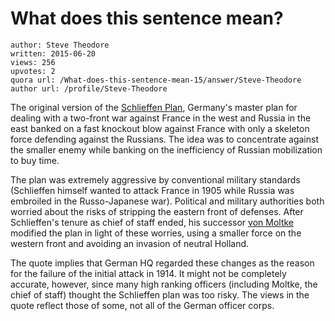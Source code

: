 # What does this sentence mean?

	author: Steve Theodore
	written: 2015-06-20
	views: 256
	upvotes: 2
	quora url: /What-does-this-sentence-mean-15/answer/Steve-Theodore
	author url: /profile/Steve-Theodore


The original version of the [Schlieffen Plan](http://www.britannica.com/event/Schlieffen-Plan), Germany's master plan for dealing with a two-front war against France in the west and Russia in the east banked on a fast knockout blow against France with only a skeleton force defending against the Russians. The idea was to concentrate against the smaller enemy while banking on the inefficiency of Russian mobilization to buy time.

The plan was extremely aggressive by conventional military standards (Schlieffen himself wanted to attack France in 1905 while Russia was embroiled in the Russo-Japanese war). Political and military authorities both worried about the risks of stripping the eastern front of defenses. After Schlieffen's tenure as chief of staff ended, his successor [von Moltke](https://en.wikipedia.org/wiki/Helmuth_von_Moltke_the_Younger) modified the plan in light of these worries, using a smaller force on the western front and avoiding an invasion of neutral Holland. 

The quote implies that German HQ regarded these changes as the reason for the failure of the initial attack in 1914. It might not be completely accurate, however, since many high ranking officers (including Moltke, the chief of staff) thought the Schlieffen plan was too risky. The views in the quote reflect those of some, not all of the German officer corps.

